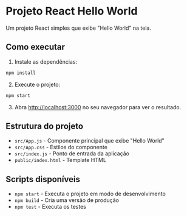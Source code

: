 # Projeto React Hello World

Um projeto React simples que exibe "Hello World" na tela.

## Como executar

1. Instale as dependências:
```bash
npm install
```

2. Execute o projeto:
```bash
npm start
```

3. Abra [http://localhost:3000](http://localhost:3000) no seu navegador para ver o resultado.

## Estrutura do projeto

- `src/App.js` - Componente principal que exibe "Hello World"
- `src/App.css` - Estilos do componente
- `src/index.js` - Ponto de entrada da aplicação
- `public/index.html` - Template HTML

## Scripts disponíveis

- `npm start` - Executa o projeto em modo de desenvolvimento
- `npm build` - Cria uma versão de produção
- `npm test` - Executa os testes
